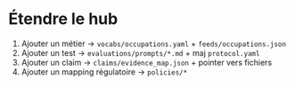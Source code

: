# Étendre le hub
1. Ajouter un métier → `vocabs/occupations.yaml` + `feeds/occupations.json`
2. Ajouter un test → `evaluations/prompts/*.md` + maj `protocol.yaml`
3. Ajouter un claim → `claims/evidence_map.json` + pointer vers fichiers
4. Ajouter un mapping régulatoire → `policies/*`
